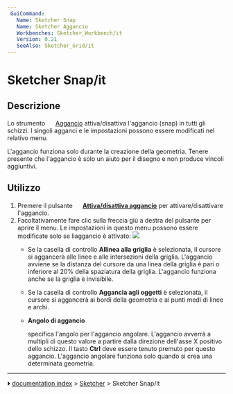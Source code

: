 ```yaml
---
 GuiCommand:
   Name: Sketcher Snap
   Name: Sketcher Aggancio
   Workbenches: Sketcher_Workbench/it
   Version: 0.21
   SeeAlso: Sketcher_Grid/it
---
```


# Sketcher Snap/it



## Descrizione

Lo strumento <img alt="" src=images/Sketcher_Snap.svg  style="width:16px;"> [Aggancio](Sketcher_Snap/it.md) attiva/disattiva l\'aggancio (snap) in tutti gli schizzi. I singoli agganci e le impostazioni possono essere modificati nel relativo menu.

L\'aggancio funziona solo durante la creazione della geometria. Tenere presente che l\'aggancio è solo un aiuto per il disegno e non produce vincoli aggiuntivi.



## Utilizzo

1.  Premere il pulsante **<img src="images/Sketcher_Snap.svg" width=16px> [Attiva/disattiva aggancio](Sketcher_Snap/it.md)** per attivare/disattivare l\'aggancio.
2.  Facoltativamente fare clic sulla freccia giù a destra del pulsante per aprire il menu. Le impostazioni in questo menu possono essere modificate solo se lìaggancio è attivato:
    ![](images/Sketcher_Snap_Menu.png )
    -   Se la casella di controllo **Allinea alla griglia** è selezionata, il cursore si aggancerà alle linee e alle intersezioni della griglia. L\'aggancio avviene se la distanza del cursore da una linea della griglia è pari o inferiore al 20% della spaziatura della griglia. L\'aggancio funziona anche se la griglia è invisibile.

    -   Se la casella di controllo **Aggancia agli oggetti** è selezionata, il cursore si aggancerà ai bordi della geometria e ai punti medi di linee e archi.

    -   
        **Angolo di aggancio**
        
        specifica l\'angolo per l\'aggancio angolare. L\'aggancio avverrà a multipli di questo valore a partire dalla direzione dell\'asse X positivo dello schizzo. Il tasto **Ctrl** deve essere tenuto premuto per questo aggancio. L\'aggancio angolare funziona solo quando si crea una determinata geometria.



---
⏵ [documentation index](../README.md) > [Sketcher](Sketcher_Workbench.md) > Sketcher Snap/it
